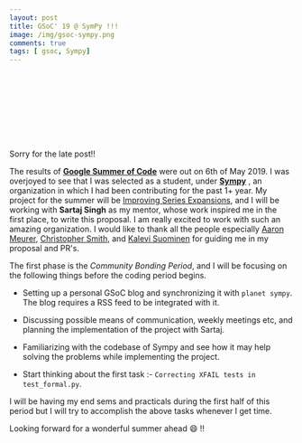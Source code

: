 ```yaml
---
layout: post
title: GSoC' 19 @ SymPy !!!
image: /img/gsoc-sympy.png
comments: true
tags: [ gsoc, Sympy]
---
```


<br><br><br><br><br><br><br><br>
Sorry for the late post!!

The results of **[Google Summer of Code](https://summerofcode.withgoogle.com/projects/#5481256685404160)** were out on 6th of May 2019. I was overjoyed to see that I was selected as a student, under **[Sympy](http://sympy.org)** , an organization in which I had been contributing for the past 1+ year. My project for the summer will be [Improving Series Expansions](https://docs.google.com/document/d/1SImlbrM082Wkwk__DfmA6asteh--XypkV-B0TsxOOSU/edit), and I will be working with **Sartaj Singh** as my mentor, whose work inspired me in the first place, to write this proposal. I am really excited to work with such an amazing organization. I would like to thank all the people especially [Aaron Meurer](https://github.com/asmeurer), [Christopher Smith](https://github.com/smichr), and [Kalevi Suominen](https://github.com/jksuom) for guiding me in my proposal and PR's.


The first phase is the _Community Bonding Period_, and I will be focusing on the following things before the coding period begins.


 - Setting up a personal GSoC blog and synchronizing it with `planet sympy`. The blog requires a RSS feed to be integrated with it.

 - Discussing possible means of communication, weekly meetings etc, and planning the implementation of the project with Sartaj.

 - Familiarizing with the codebase of Sympy and see how it may help solving the problems while implementing the project.
 
 - Start thinking about the first task :- `Correcting XFAIL tests in test_formal.py`.


I will be having my end sems and practicals during the first half of this period but I will try to accomplish the above tasks whenever I get time.

Looking forward for a wonderful summer ahead 😄	!! 
